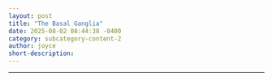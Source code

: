 ```yaml
---
layout: post
title: "The Basal Ganglia"
date: 2025-08-02 08:44:38 -0400
category: subcategory-content-2
author: joyce
short-description: 
---
```


-----
